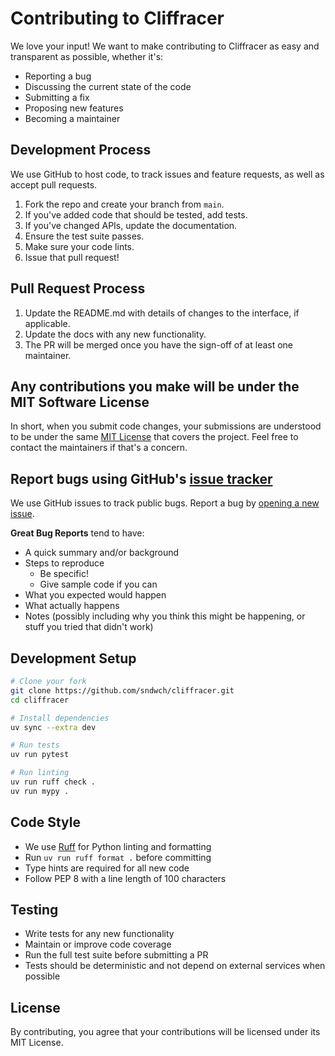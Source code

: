 # Contributing to Cliffracer

We love your input! We want to make contributing to Cliffracer as easy and transparent as possible, whether it's:

- Reporting a bug
- Discussing the current state of the code
- Submitting a fix
- Proposing new features
- Becoming a maintainer

## Development Process

We use GitHub to host code, to track issues and feature requests, as well as accept pull requests.

1. Fork the repo and create your branch from `main`.
2. If you've added code that should be tested, add tests.
3. If you've changed APIs, update the documentation.
4. Ensure the test suite passes.
5. Make sure your code lints.
6. Issue that pull request!

## Pull Request Process

1. Update the README.md with details of changes to the interface, if applicable.
2. Update the docs with any new functionality.
3. The PR will be merged once you have the sign-off of at least one maintainer.

## Any contributions you make will be under the MIT Software License

In short, when you submit code changes, your submissions are understood to be under the same [MIT License](LICENSE) that covers the project. Feel free to contact the maintainers if that's a concern.

## Report bugs using GitHub's [issue tracker](https://github.com/sndwch/cliffracer/issues)

We use GitHub issues to track public bugs. Report a bug by [opening a new issue](https://github.com/sndwch/cliffracer/issues/new).

**Great Bug Reports** tend to have:

- A quick summary and/or background
- Steps to reproduce
  - Be specific!
  - Give sample code if you can
- What you expected would happen
- What actually happens
- Notes (possibly including why you think this might be happening, or stuff you tried that didn't work)

## Development Setup

```bash
# Clone your fork
git clone https://github.com/sndwch/cliffracer.git
cd cliffracer

# Install dependencies
uv sync --extra dev

# Run tests
uv run pytest

# Run linting
uv run ruff check .
uv run mypy .
```

## Code Style

- We use [Ruff](https://github.com/astral-sh/ruff) for Python linting and formatting
- Run `uv run ruff format .` before committing
- Type hints are required for all new code
- Follow PEP 8 with a line length of 100 characters

## Testing

- Write tests for any new functionality
- Maintain or improve code coverage
- Run the full test suite before submitting a PR
- Tests should be deterministic and not depend on external services when possible

## License

By contributing, you agree that your contributions will be licensed under its MIT License.